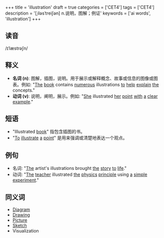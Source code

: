 +++
title = 'illustration'
draft = true
categories = ['CET4']
tags = ['CET4']
description = '[ˌiləsˈtrei∫ən] n.说明，图解；例证'
keywords = ['ai words', 'illustration']
+++

## 读音
/ɪˈlæstrəʃn/

## 释义
- **名词 (n)**: 图解，插图，说明。用于展示或解释概念、故事或信息的图像或图表。例如: "[The](/zh/post/the/) [book](/zh/post/book/) contains [numerous](/zh/post/numerous/) illustrations [to](/zh/post/to/) [help](/zh/post/help/) [explain](/zh/post/explain/) [the](/zh/post/the/) concepts."
- **动词 (v)**: 说明，阐明，展示。例如: "[She](/zh/post/she/) illustrated [her](/zh/post/her/) [point](/zh/post/point/) [with](/zh/post/with/) [a](/zh/post/a/) [clear](/zh/post/clear/) [example](/zh/post/example/)."

## 短语
- "Illustrated [book](/zh/post/book/)" 指包含插图的书。
- "[To](/zh/post/to/) [illustrate](/zh/post/illustrate/) [a](/zh/post/a/) [point](/zh/post/point/)" 是用来强调或清楚地表达一个观点。

## 例句
- 名词: "[The](/zh/post/the/) artist's illustrations brought [the](/zh/post/the/) [story](/zh/post/story/) [to](/zh/post/to/) [life](/zh/post/life/)."
- 动词: "[The](/zh/post/the/) [teacher](/zh/post/teacher/) illustrated [the](/zh/post/the/) [physics](/zh/post/physics/) [principle](/zh/post/principle/) using [a](/zh/post/a/) [simple](/zh/post/simple/) [experiment](/zh/post/experiment/)."

## 同义词
- [Diagram](/zh/post/diagram/)
- [Drawing](/zh/post/drawing/)
- [Picture](/zh/post/picture/)
- [Sketch](/zh/post/sketch/)
- Visualization
